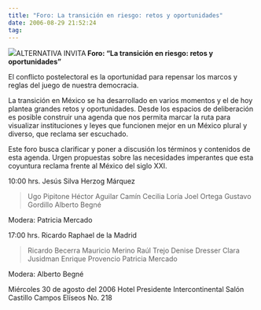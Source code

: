 ```yaml
---
title: "Foro: La transición en riesgo: retos y oportunidades"
date: 2006-08-29 21:52:24
tag: 
---
```

<a target="_blank" href="http://www.alternativa.org.mx"><img border="0" src="http://www.damog.net/files/misc/logo-alternativa.png"/></a>ALTERNATIVA INVITA<strong> Foro: &#8220;La transición en riesgo: retos y oportunidades&#8221;</strong><p>
El conflicto postelectoral es la oportunidad para repensar los marcos y reglas del juego de nuestra democracia.

La transición en México se ha desarrollado en varios momentos y el de hoy plantea grandes retos y oportunidades. Desde los espacios de deliberación es posible construir una agenda que nos permita marcar la ruta para visualizar instituciones y leyes que funcionen mejor en un México plural y diverso, que reclama ser escuchado.

Este foro busca clarificar y poner a discusión los términos y contenidos de esta agenda. Urgen propuestas sobre las necesidades imperantes que esta coyuntura reclama frente al México del siglo XXI.

10:00 hrs. Jesús Silva Herzog Márquez
</p>
<blockquote>Ugo Pipitone
Héctor Aguilar Camín
Cecilia Loría
Joel Ortega
Gustavo Gordillo
Alberto Begné</blockquote>
<p>
Modera: Patricia Mercado

17:00 hrs. Ricardo Raphael de la Madrid
</p>
<blockquote>Ricardo Becerra
Mauricio Merino
Raúl Trejo
Denise Dresser
Clara Jusidman
Enrique Provencio
Patricia Mercado</blockquote>
<p>
Modera: Alberto Begné

Miércoles 30 de agosto del 2006
Hotel Presidente Intercontinental
Salón Castillo
Campos Elíseos No. 218&#160;</p>
